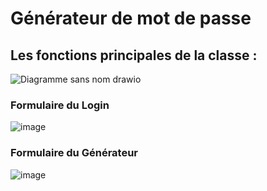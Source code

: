 # Générateur de mot de passe

## Les fonctions principales de la classe :

![Diagramme sans nom drawio](https://github.com/pat13310/GenPassword/assets/122201455/3eea476e-d281-45a7-b4fc-04a50c449d03)

### Formulaire du Login

![image](https://github.com/pat13310/GenPassword/assets/122201455/6eddd2b3-65e0-46d4-8691-87cb268b1b81)

### Formulaire du Générateur 

![image](https://github.com/pat13310/GenPassword/assets/122201455/f44b5ab3-e0a6-42ad-a508-84f1bf1f4a46)






